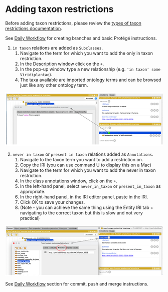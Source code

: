 # Adding taxon restrictions

Before adding taxon restrictions, please review the [types of taxon restrictions documentation](https://oboacademy.github.io/obook/explanation/taxon-constraints-explainer/?h=taxon+restric#types-of-taxon-restrictions).

See [Daily Workflow](daily-curator-workflow.md) for creating branches and basic Protégé instructions.

1. `in taxon` relations are added as `Subclasses`.
   1. Navigate to the term for which you want to add the only in taxon restriction.
   2. In the Description window click on the `+`.
   3. In the pop-up window type a new relationship (e.g. `'in taxon' some Viridiplantae`).
   4. The taxa available are imported ontology terms and can be browsed just like any other ontology term.

![intaxon](../images/howtoguides/TaxonRestriction/intaxon.png)

2. `never in taxon` or `present in taxon` relations added as `Annotations`.
   1. Navigate to the taxon term you want to add a restriction on.
   2. Copy the IRI (you can use command U to display this on a Mac)
   3. Navigate to the term for which you want to add the never in taxon restriction.
   4. In the class annotations window, click on the `+`.
   5. In the left-hand panel, select `never_in_taxon` or `present_in_taxon` as appropriate.
   6. In the right-hand panel, in the IRI editor panel, paste in the IRI.
   7. Click OK to save your changes.
   8. (Note - you can achieve the same thing using the Entity IRI tab + navigating to the correct taxon but this is slow and not very practical)

![neverintaxon](../images/howtoguides/TaxonRestriction/neverintaxon.png)

See [Daily Workflow](daily-curator-workflow.md) section for commit, push and merge instructions.
